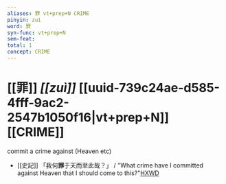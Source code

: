 ```yaml
---
aliases: 罪 vt+prep+N CRIME
pinyin: zuì
word: 罪
syn-func: vt+prep+N
sem-feat: 
total: 1
concept: CRIME 
---
```

# [[罪]] *[[zuì]]*  [[uuid-739c24ae-d585-4fff-9ac2-2547b1050f16|vt+prep+N]] [[CRIME]]
commit a crime against (Heaven etc)
 - [[史記]] 「我何**罪**于天而至此哉？」 / "What crime have I committed against Heaven that I should come to this?"[HXWD](https://hxwd.org/textview.html?location=KR2a0001_tls_073-8a.37)